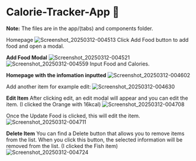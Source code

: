 # Calorie-Tracker-App 👋

**Note:** The files are in the app/(tabs) and components folder.


Homepage
![Screenshot_20250312-004513](https://github.com/user-attachments/assets/43a92794-b451-44be-a614-83a7e8a5e603)
Click Add Food button to add food and open a modal.


**Add Food Modal**
![Screenshot_20250312-004521](https://github.com/user-attachments/assets/03f4763d-901b-443e-b088-253b54ed5aba)
![Screenshot_20250312-004559](https://github.com/user-attachments/assets/3d0722f4-e3ee-4737-8875-6c51afbbf071)
Input Food and Calories.


**Homepage with the infomation inputted**
![Screenshot_20250312-004602](https://github.com/user-attachments/assets/3429c7ad-e995-4165-9fed-5412d62410c2)

Add another item for example edit:
![Screenshot_20250312-004630](https://github.com/user-attachments/assets/8ce95332-0daa-474c-8757-1c5e741ba01d)


**Edit Item** 
After clicking edit, an edit modal will appear and you can edit the item. (I clicked the Orange with 16kcal)
![Screenshot_20250312-004708](https://github.com/user-attachments/assets/2496744c-68a8-4118-a5e9-b6c6bdc1d738)

Once the Update Food is clicked, this will edit the item.
![Screenshot_20250312-004711](https://github.com/user-attachments/assets/12817590-0c21-4205-a88b-de0ef930a2bb)


**Delete Item** 
You can find a Delete button that allows you to remove items from the list. When you click this button, the selected information will be removed from the list.  (I clicked the Fish item)
![Screenshot_20250312-004724](https://github.com/user-attachments/assets/f14e3f20-4cfe-41cb-b41b-8e03b3d2a0ec)


